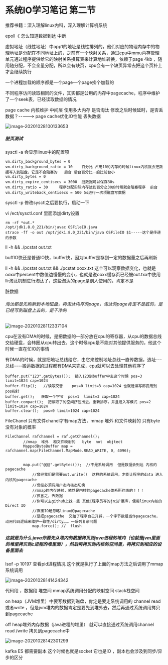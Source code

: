 # 系统IO学习笔记 第二节

推荐书籍：深入理解linux内科，深入理解计算机系统

epoll《 怎么知道数据到达    中断   

虚拟地址（线性地址）中app1的地址是线性排列的，他们对应的物理内存中的物理地址是分配在不同地址上的，之前有一个映射关系，通过cpu中mmu内存管理单元通过程序提供给它的映射关系换算表来计算地址转换，依赖于page 4kb ，随用随分配，不会全量分配，所以会有缺页，cpu会有一个缺页异常去把这个页补上才会继续执行

一个进程加载的顺序都是一个page一个page挨个加载的

不同程序访问读取相同的文件，其实都是公用的内存中pagecache，程序中维护了一个seek表，已经读取数据的情况

page cache 内核维护 中间层  使用多大内存    是否淘汰    修改之后时候延时，是否丢数据？-----> page cache优化IO性能  丢失数据

![image-20201028100133653](D:\马士兵架构\myProject\系统IO\images\image-20201028100133653.png)

##### 脏页测试

sysctl -a  会显示linux中的配置项

```
vm.dirty_background_bytes = 0
vm.dirty_background_ratio = 10    百分比 占用10的内存的时候linux内核就会把数据写入到磁盘，它是不会阻塞的   后台 后台百分比一般比前台小
vm.dirty_bytes = 0
vm.dirty_expire_centisecs = 3000  脏数据可以保存30s
vm.dirty_ratio = 30     程序分配实际内存达到百分之30的时候就会阻塞程序  前台
vm.dirty_writeback_centisecs = 500 5s进行一次项磁盘写数据
```

sysctl -p  修改sysctl之后要执行，启动一下

vi /ect/sysctl.conf  里面添加dirty设置

```
rm -rf *out.*
/opt/jdk1.8.0_221/bin/javac OSFileIO.java
strace -ff -o out /opt/jdk1.8.0_221/bin/java OSFileIO $1-----这个是传递的参数
```

ll -h && ./pcstat out.txt

buffIO快还是普通IO快，buffer快，因为buffer是存到一定的数据量之后再刷新

ll -h && ./pcstat out.txt && ./pcstat ooxx.txt  这个可以观察数据变化，也就是ooxx中percent中数值边慢慢的变小，也就是说ooxx缓存页已经被out.txx中使用llr淘汰机制进行淘汰了，这些淘汰的page是别人使用的，肯定不是

脏数据

###### 淘汰都是先刷新到本地磁盘，再淘汰内存的page，淘汰的page肯定不是脏的，是已经写到磁盘上去的，是干净的

![image-20201028112337104](D:\马士兵架构\myProject\系统IO\images\image-20201028112337104.png)

cpu在没有DMA的时候，是把数据的一部分放在cpu的寄存器，从cpu的数据总线交给硬盘，会转圈从cpu转出去，这个时候cpu是不能对其他提供服务的，他这个时候一直在忙IO的事情

有DMA的时候，就是把地址总线给它，由它来控制地址总线一直传数据，选址---总线----搬运数据的过程都有DMA来完成，cpu就可以去处理其他程序了

```
buffer.put("123".getBytes());  插入123到buffer中去这个时候 pos=3 limit=1024 cap=1024
buffer.flip();   //读写交替    pos=0 limit=3 cap=1024 也就是读写都要用到pos指针
buffer.get();	获取一个字节  pos=1  limit=3 cap=1024
buffer.compact();  把读取了的空间挤压出去，重新排序，并且进入写模式 pos=2 limit=1024 cap=1024
buffer.clear();  pos=0 limit=1024 cap=1024
```

FileChanel 只有文件chanel才有map方法，mmap 堆外 和文件映射的 只有byte 没有对象的概率

```
FileChannel rafchannel = raf.getChannel();
        //mmap  堆外  和文件映射的   byte  not  objtect
        MappedByteBuffer map = rafchannel.map(FileChannel.MapMode.READ_WRITE, 0, 4096);


        map.put("@@@".getBytes());  //不是系统调用  但是数据会到达 内核的pagecache
            //曾经我们是需要out.write()  这样的系统调用，才能让程序的data 进入内核的pagecache
            //曾经必须有用户态内核态切换
            //mmap的内存映射，依然是内核的pagecache体系所约束的！！！
            //换言之，丢数据
            //你可以去github上找一些 其他C程序员写的jni扩展库，使用linux内核的Direct IO
            //直接IO是忽略linux的pagecache
            //是把pagecache  交给了程序自己开辟，一个字节数组当作pagecache，动用代码逻辑来维护一致性/dirty。。。一系列复杂问题
            map.force(); //  flush
```



##### 这就是为什么 java你要先从堆内的数据拷贝到java进程的堆内（也就是jvm里面的堆里拷贝到c进程的堆里面），然后再拷贝到内核的空间里，再拷贝到相应的设备里面去

lsof -p 10197 查看pid进程情况  这个就是执行了上面的map方法之后调用了mmap系统调用

![image-20201028141424342](D:\马士兵架构\myProject\系统IO\images\image-20201028141424342.png)

代码段 ，数据段 堆空间 mmap系统调用分配的映射空间   stack栈空间

on heap（JVM堆里）中要写数据到磁盘，肯定是要走系统调用的 channel read 或者write ，但是jvm堆内的数据肯定是要先到堆外去，然后再通过系统调用拷贝到pagecache

off heap堆外内存数据（java进程的堆里） 就可以直接通过系统调用channel read /write 拷贝到pagecache中

![image-20201028142301299](D:\马士兵架构\myProject\系统IO\images\image-20201028142301299.png)

kafka ES 都需要副本 这个时候也就是socket 它也是IO  ，副本也会涉及到同步/异步的区分





































